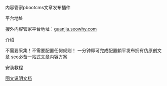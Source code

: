 内容管家pbootcms文章发布插件

平台地址

搜外内容管家平台地址：<a href="https://guanjia.seowhy.com">guanjia.seowhy.com</a>

介绍

不需要采集！不需要配置任何规则！ 一分钟即可完成配置躺平发布拥有伪原创文章 seo必备一站式文章内容方案

安装教程

<a href="https://www.seowhy.com/a/2092.html">图文说明文档</a>